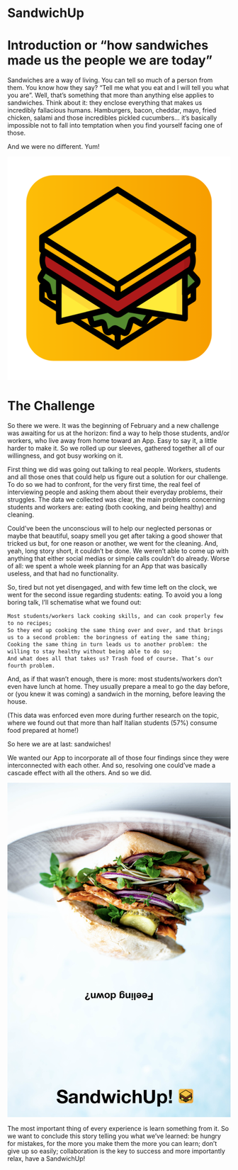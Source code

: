 # SandwichUp

# Introduction or “how sandwiches made us the people we are today”

Sandwiches are a way of living. You can tell so much of a person from them. You know how they say? “Tell me what you eat and I will tell you what you are”. Well, that’s something that more than anything else applies to sandwiches. Think about it: they enclose everything that makes us incredibly fallacious humans. Hamburgers, bacon, cheddar, mayo, fried chicken, salami and those incredibles pickled cucumbers… it’s basically impossible not to fall into temptation when you find yourself facing one of those.

And we were no different. Yum!

![Promotional Image](https://github.com/Roberto2194/SandwichApp/blob/main/Promotional%20Image/App_icon.png)

# The Challenge

So there we were. It was the beginning of February and a new challenge was awaiting for us at the horizon: find a way to help those students, and/or workers, who live away from home toward an App. Easy to say it, a little harder to make it. So we rolled up our sleeves, gathered together all of our willingness, and got busy working on it.

First thing we did was going out talking to real people. Workers, students and all those ones that could help us figure out a solution for our challenge. To do so we had to confront, for the very first time, the real feel of interviewing people and asking them about their everyday problems, their struggles. The data we collected was clear, the main problems concerning students and workers are: eating (both cooking, and being healthy) and cleaning.

Could’ve been the unconscious will to help our neglected personas or maybe that beautiful, soapy smell you get after taking a good shower that tricked us but, for one reason or another, we went for the cleaning. And, yeah, long story short, it couldn’t be done. We weren’t able to come up with anything that either social medias or simple calls couldn’t do already. Worse of all: we spent a whole week planning for an App that was basically useless, and that had no functionality.

So, tired but not yet disengaged, and with few time left on the clock, we went for the second issue regarding students: eating. To avoid you a long boring talk, I’ll schematise what we found out:

    Most students/workers lack cooking skills, and can cook properly few to no recipes;
    So they end up cooking the same thing over and over, and that brings us to a second problem: the boringness of eating the same thing;
    Cooking the same thing in turn leads us to another problem: the willing to stay healthy without being able to do so;
    And what does all that takes us? Trash food of course. That’s our fourth problem.

And, as if that wasn’t enough, there is more: most students/workers don’t even have lunch at home. They usually prepare a meal to go the day before, or (you knew it was coming) a sandwich in the morning, before leaving the house.

(This data was enforced even more during further research on the topic, where we found out that more than half Italian students (57%) consume food prepared at home!)

So here we are at last: sandwiches!

We wanted our App to incorporate all of those four findings since they were interconnected with each other. And so, resolving one could’ve made a cascade effect with all the others. And so we did.

![Promotional Image](https://github.com/Roberto2194/SandwichApp/blob/main/Promotional%20Image/Promotional%20Image%20SandwichUp.png)

The most important thing of every experience is learn something from it. So we want to conclude this story telling you what we’ve learned: be hungry for mistakes, for the more you make them the more you can learn; don’t give up so easily; collaboration is the key to success and more importantly relax, have a SandwichUp!
